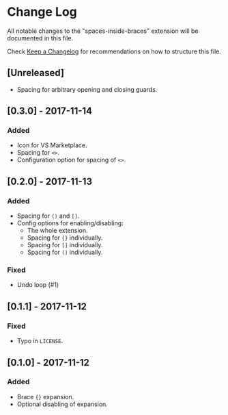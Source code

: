 # Change Log

All notable changes to the "spaces-inside-braces" extension will be documented in this file.

Check [Keep a Changelog](http://keepachangelog.com/) for recommendations on how to structure this file.

## [Unreleased]
- Spacing for arbitrary opening and closing guards.

## [0.3.0] - 2017-11-14
### Added
- Icon for VS Marketplace.
- Spacing for `<>`.
- Configuration option for spacing of `<>`.

## [0.2.0] - 2017-11-13
### Added
- Spacing for `()` and `[]`.
- Config options for enabling/disabling:
  - The whole extension.
  - Spacing for `{}` individually.
  - Spacing for `[]` individually.
  - Spacing for `()` individually.

### Fixed
- Undo loop (#1)

## [0.1.1] - 2017-11-12
### Fixed
- Typo in `LICENSE`.

## [0.1.0] - 2017-11-12
### Added
- Brace `{}` expansion.
- Optional disabling of expansion.

